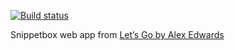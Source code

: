 [![Build status](https://img.shields.io/github/actions/workflow/status/96malhar/snippetbox/build.yml?style=for-the-badge&branch=main)](https://github.com/96malhar/snippetbox/actions/workflows/build.yml)

Snippetbox web app from [Let’s Go by Alex Edwards](https://lets-go.alexedwards.net)
